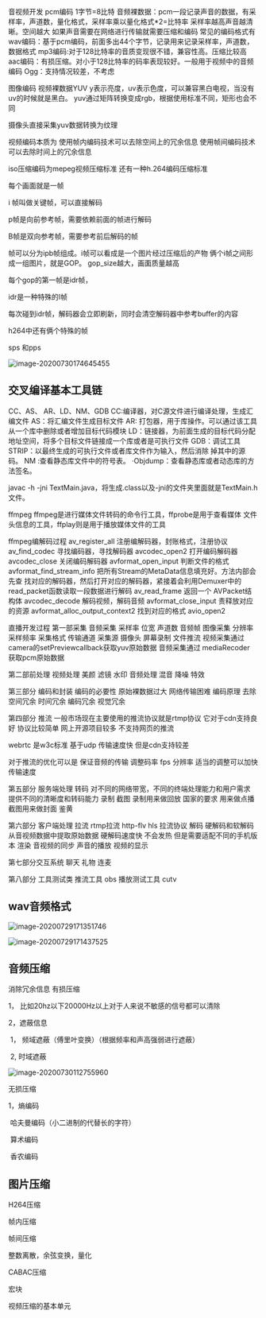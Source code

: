 音视频开发
pcm编码
1字节=8比特
音频裸数据：pcm一段记录声音的数据，有采样率，声道数，量化格式，采样率乘以量化格式*2=比特率
采样率越高声音越清晰。空间越大
如果声音需要在网络进行传输就需要压缩和编码
常见的编码格式有
wav编码：基于pcm编码，前面多出44个字节，记录用来记录采样率，声道数，数据格式
mp3编码:对于128比特率的音质变现很不错，兼容性高。压缩比较高
aac编码：有损压缩。对小于128比特率的码率表现较好。一般用于视频中的音频编码
Ogg：支持情况较差，不考虑

图像编码
视频裸数据YUV
y表示亮度，uv表示色度，可以兼容黑白电视，当没有uv的时候就是黑白。
yuv通过矩阵转换变成rgb，根据使用标准不同，矩形也会不同

摄像头直接采集yuv数据转换为纹理

视频编码本质为
使用帧内编码技术可以去除空间上的冗余信息
使用帧间编码技术可以去除时间上的冗余信息

iso压缩编码为mepeg视频压缩标准
还有一种h.264编码压缩标准

每个画面就是一帧

i 帧叫做关键帧，可以直接解码

p帧是向前参考帧，需要依赖前面的帧进行解码

B帧是双向参考帧，需要参考前后解码的帧



帧可以分为ipb帧组成。i帧可以看成是一个图片经过压缩后的产物
俩个i帧之间形成一组图片，就是GOP。 gop_size越大，画面质量越高

每个gop的第一帧是idr帧，

idr是一种特殊的I帧

每次碰到idr帧，解码器会立即刷新，同时会清空解码器中参考buffer的内容



h264中还有俩个特殊的帧

sps 和pps

![image-20200730174645455](/Users/yanzhe/android/知识整理/image/image-20200730174645455.png)

## 交叉编译基本工具链
CC、AS、 AR、LD、NM、GDB
CC:编译器，对C源文件进行编译处理，生成汇编文件
AS：将汇编文件生成目标文件
AR: 打包器，用于库操作。可以通过该工具从一个库中删除或者增加目标代码模块
LD：链接器，为前面生成的目标代码分配地址空间，将多个目标文件链接成一个库或者是可执行文件
GDB：调试工具
STRIP：以最终生成的可执行文件或者库文件作为输入，然后消除 掉其中的源码。
NM :查看静态库文件中的符号表。
·Objdump：查看静态库或者动态库的方法签名。

javac -h -jni TextMain.java，将生成.class以及-jni的文件夹里面就是TextMain.h文件。


ffmpeg
ffmpeg是进行媒体文件转码的命令行工具，ffprobe是用于查看媒体 文件头信息的工具，ffplay则是用于播放媒体文件的工具

ffmpeg编解码过程
av_register_all 注册编解码器，封账格式，注册协议
av_find_codec  寻找编码器，寻找解码器
avcodec_open2 打开编码解码器
avcodec_close  关闭编码解码器
avformat_open_input 判断文件的格式
avformat_find_stream_info  把所有Stream的MetaData信息填充好。方法内部会先查 找对应的解码器，然后打开对应的解码器，紧接着会利用Demuxer中的 read_packet函数读取一段数据进行解码
av_read_frame  返回一个 AVPacket结构体
avcodec_decode  解码视频，解码音频
avformat_close_input  责释放对应的资源
avformat_alloc_output_context2 找到对应的格式
avio_open2 


直播开发过程
第一部采集
音频采集  采样率 位宽 声道数 音频帧
图像采集  分辨率 采样频率 采集格式 传输通道
采集源  摄像头  屏幕录制  文件推流
视频采集通过camera的setPreviewcallback获取yuv原始数据
音频采集通过 mediaRecoder 获取pcm原始数据

第二部前处理
视频处理 美颜 滤镜 水印
音频处理  混音 降噪 特效

第三部分 编码和封装
编码的必要性 原始裸数据过大 网络传输困难
编码原理 去除空间冗余 时间冗余 编码冗余 视觉冗余

第四部分 推流
一般市场现在主要使用的推流协议就是rtmp协议
 它对于cdn支持良好 协议比较简单 网上开源项目较多
不支持网页的推流

webrtc 是w3c标准 基于udp 传输速度快 但是cdn支持较差

对于推流的优化可以是  保证音频的传输  调整码率 fps 分辨率 适当的调整可以加快传输速度

第五部分 服务端处理
转码 对不同的网络带宽，不同的终端处理能力和用户需求 提供不同的清晰度和转码能力
录制 截图  录制用来做回放 国家的要求 用来做点播 截图用来做封面
鉴黄

第六部分 客户端处理
拉流 rtmp拉流  http-flv hls 拉流协议
解码 硬解码和软解码 从音视频数据中提取原始数据 硬解码速度快 不会发热 但是需要适配不同的手机版本
渲染 音视频的同步 声音的播放 视频的显示

第七部分交互系统
聊天 礼物 连麦 

第八部分 工具测试类
推流工具 obs 
播放测试工具 cutv



## wav音频格式

![image-20200729171351746](/Users/yanzhe/android/知识整理/image/image-20200729171351746.png)

![image-20200729171437525](/Users/yanzhe/android/知识整理/image/image-20200729171437525.png)

## 音频压缩

消除冗余信息  有损压缩

1， 比如20hz以下20000Hz以上对于人来说不敏感的信号都可以清除

2，遮蔽信息 

​		1， 频域遮蔽（傅里叶变换）（根据频率和声高强弱进行遮蔽）

​		2,    时域遮蔽  

![image-20200730112755960](/Users/yanzhe/android/知识整理/image/image-20200730112755960.png)



无损压缩

1，熵编码 

​	  哈夫曼编码（小二进制的代替长的字符）

​	  算术编码

​	  香农编码

## 图片压缩

H264压缩

帧内压缩

帧间压缩

整数离散，余弦变换，量化

CABAC压缩

宏块

视频压缩的基本单元
